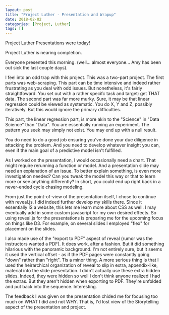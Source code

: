 ```yaml
---
layout: post
title: "Project Luther - Presentation and Wrapup"
date: 2018-02-02
categories: [Project, Luther]
tags: []
---
```


Project Luther Presentations were today!

Project Luther is nearing completion.

Everyone presented this morning.  (well... almost everyone... Amy has been out sick the last couple days).

I feel into an odd trap with this project.  This was a two-part project.  The first parts was web-scraping.
This part can be time intensive and indeed rather frustrating as you deal with odd issues.  But nonetheless,
it's fairly straightfoward.  You set out with a rather specifc task and target: get THAT data.  The second
part was far more murky.  Sure, it may be that linear regression could be viewed as systematic.  You do
X, Y and Z, possibly iteratively.  But this would ignore the primary difficulties.

This part, the linear regression part, is more akin to the "Science" in "Data Science" than "Data".  You
are essentially running an experiment.  The pattern you seek may simply not exist.  You may end up with
a null result.

You do need to do a good job ensuring you've done your due diligence in attacking the problem.  And you
need to develop whatever insight you can, even if the main goal of a predictive model isn't fulfilled.

As I worked on the presentation, I would occasionally need a chart.  That might require rerunning a
function or model.  And a presentation slide may need an explanation of an issue.  To better explain
something, is even more investigation needed?  Can you tweak the model this way or that to learn more
or see anything differently?  In short, you could end up right back in a never-ended cycle chasing
modeling.

From just the point-of-view of the presentation itself, I chose to continue with reveal.js.  I did indeed
further develop my skills there.  Since it essentially IS a website, this lets me learn more about CSS
as well.  I may eventually add in some custom javascript for my own desired effects.  So using reveal.js
for the presentations is preparing me for the upcoming focus on things like D3.  For example, on several
slides I employed "flex" for placement on the slides.

I also made use of the "export to PDF" aspect of reveal (rumor was the instructors wanted a PDF).
  It does work, after a fashion.  But it did
something hilarious with the panoramic background.  I'm not entirely sure, but it seems it used the
vertical offset - as if the PDF pages were constantly going "down" rather than "right".  Tis a minor
thing.  A more serious thing is that I used the heirarchical organization of reveal to slip in
extra, appendix-like, material into the slide presentation.  I didn't actually use these extra hidden
slides.  Indeed, they were hidden so well I don't think anyone realized I had the extras.  But they
aren't hidden when exporting to PDF.  They're unfolded and put back into the sequence.  Interesting.

The feedback I was given on the presentation chided me for focusing too much on WHAT I did and not WHY.
That is, I'd lost view of the Storytelling aspect of the presentation and project.




